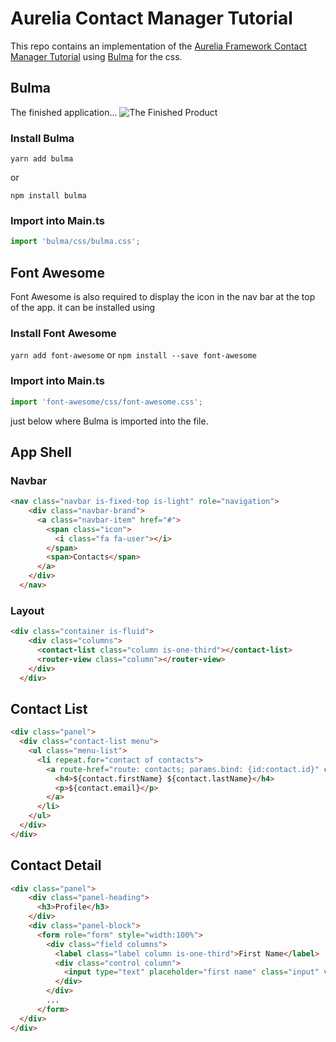 # Aurelia Contact Manager Tutorial

This repo contains an implementation of the [Aurelia Framework Contact Manager Tutorial](http://aurelia.io/docs/tutorials/creating-a-contact-manager) using [Bulma](http://bulma.io)
for the css.

## Bulma
The finished application...
![The Finished Product](/contact-manager-bulma.png)


### Install Bulma

```
yarn add bulma 
``` 

or 

```
npm install bulma
```

### Import into Main.ts
```typescript 
import 'bulma/css/bulma.css';
```

## Font Awesome

Font Awesome is also required to display the icon in the nav bar at the top of the app.
it can be installed using  

### Install Font Awesome
``` yarn add font-awesome ``` or ``` npm install --save font-awesome ``` 

### Import into Main.ts

```typescript
import 'font-awesome/css/font-awesome.css';
```
just below where Bulma is imported into the file. 

## App Shell

### Navbar

```html
<nav class="navbar is-fixed-top is-light" role="navigation">
    <div class="navbar-brand">
      <a class="navbar-item" href="#">
        <span class="icon">
          <i class="fa fa-user"></i>
        </span>
        <span>Contacts</span>
      </a>
    </div>
  </nav>
```
### Layout
```html
<div class="container is-fluid">
    <div class="columns">
      <contact-list class="column is-one-third"></contact-list>
      <router-view class="column"></router-view>
    </div>
  </div>
``` 
## Contact List

```html
<div class="panel">
  <div class="contact-list menu">
    <ul class="menu-list">
      <li repeat.for="contact of contacts">
        <a route-href="route: contacts; params.bind: {id:contact.id}" click.delegate="$parent.select(contact)" class="${contact.id === $parent.selectedId ? 'is-active' : ''}">
          <h4>${contact.firstName} ${contact.lastName}</h4>
          <p>${contact.email}</p>
        </a>
      </li>
    </ul>
  </div>
</div>
```

## Contact Detail

```html
<div class="panel">
    <div class="panel-heading">
      <h3>Profile</h3>
    </div>
    <div class="panel-block">
      <form role="form" style="width:100%">
        <div class="field columns">
          <label class="label column is-one-third">First Name</label>
          <div class="control column">
            <input type="text" placeholder="first name" class="input" value.bind="contact.firstName">
          </div>
        </div>
        ...
      </form>
  </div>
</div>
```
